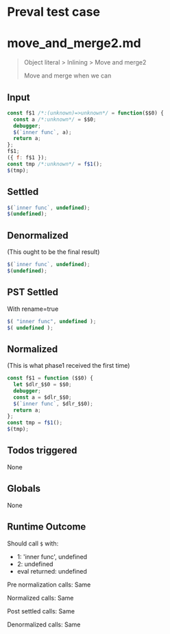 # Preval test case

# move_and_merge2.md

> Object literal > Inlining > Move and merge2
>
> Move and merge when we can

## Input

`````js filename=intro
const f$1 /*:(unknown)=>unknown*/ = function($$0) {
  const a /*:unknown*/ = $$0;
  debugger;
  $(`inner func`, a);
  return a;
};
f$1;
({ f: f$1 });
const tmp /*:unknown*/ = f$1();
$(tmp);
`````


## Settled


`````js filename=intro
$(`inner func`, undefined);
$(undefined);
`````


## Denormalized
(This ought to be the final result)

`````js filename=intro
$(`inner func`, undefined);
$(undefined);
`````


## PST Settled
With rename=true

`````js filename=intro
$( "inner func", undefined );
$( undefined );
`````


## Normalized
(This is what phase1 received the first time)

`````js filename=intro
const f$1 = function ($$0) {
  let $dlr_$$0 = $$0;
  debugger;
  const a = $dlr_$$0;
  $(`inner func`, $dlr_$$0);
  return a;
};
const tmp = f$1();
$(tmp);
`````


## Todos triggered


None


## Globals


None


## Runtime Outcome


Should call `$` with:
 - 1: 'inner func', undefined
 - 2: undefined
 - eval returned: undefined

Pre normalization calls: Same

Normalized calls: Same

Post settled calls: Same

Denormalized calls: Same
